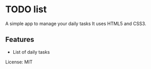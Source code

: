 # TODO list
A simple app to manage your daily tasks
It uses HTML5 and CSS3.

## Features
* List of daily tasks

License: MIT
